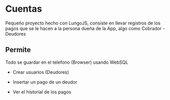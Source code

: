 Cuentas
=======
Pequeño proyecto hecho con LungoJS, consiste en llevar registros de los pagos que se le hacen a la persona dueña de la App, algo como Cobrador - Deudores

## Permite
Todo se guardar en el telefono (Browser) usando WebSQL

- Crear usuarios (Deudores)

- Insertar un pago de un deudor 

- Ver el historial de los pagos

